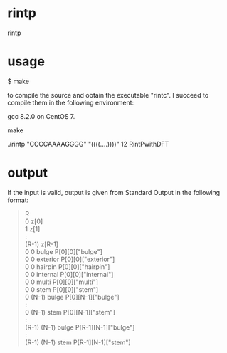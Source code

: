 # rintp
rintp

# usage

$ make

to compile the source and obtain the executable "rintc". I succeed to compile them in the following environment:

gcc 8.2.0 on CentOS 7.

make

./rintp "CCCCAAAAGGGG" "((((....))))" 12 RintPwithDFT

# output

If the input is valid, output is given from Standard Output in the following format:

> R  
> 0 z[0]  
> 1 z[1]  
> :  
> (R-1) z[R-1]  
> 0 0 bulge P[0][0]["bulge"]  
> 0 0 exterior P[0][0]["exterior"]  
> 0 0 hairpin P[0][0]["hairpin"]  
> 0 0 internal P[0][0]["internal"]  
> 0 0 multi P[0][0]["multi"]  
> 0 0 stem P[0][0]["stem"]  
> 0 (N-1) bulge P[0][N-1]["bulge"]  
> :  
> 0 (N-1) stem P[0][N-1]["stem"]  
> :  
> (R-1) (N-1) bulge P[R-1][N-1]["bulge"]  
> :  
> (R-1) (N-1) stem P[R-1][N-1]["stem"]  



